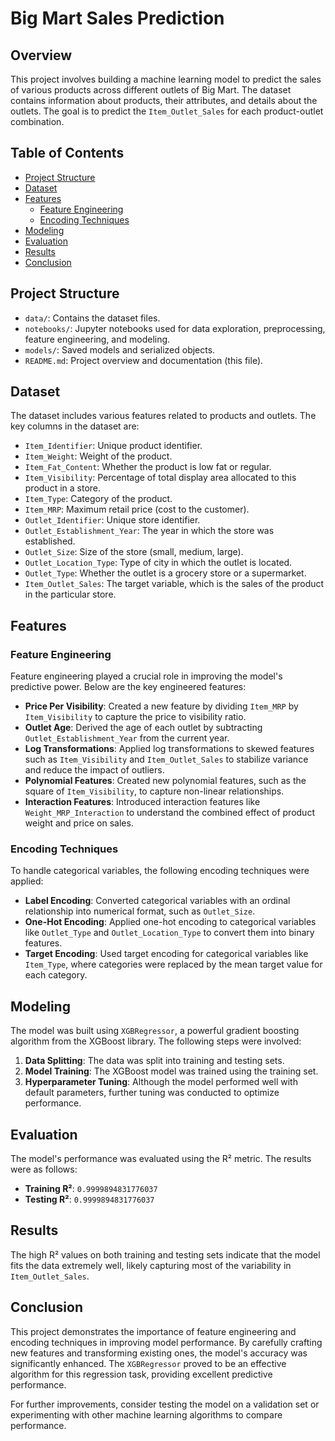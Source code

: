 # Big Mart Sales Prediction

## Overview

This project involves building a machine learning model to predict the sales of various products across different outlets of Big Mart. The dataset contains information about products, their attributes, and details about the outlets. The goal is to predict the `Item_Outlet_Sales` for each product-outlet combination.

## Table of Contents
- [Project Structure](#project-structure)
- [Dataset](#dataset)
- [Features](#features)
  - [Feature Engineering](#feature-engineering)
  - [Encoding Techniques](#encoding-techniques)
- [Modeling](#modeling)
- [Evaluation](#evaluation)
- [Results](#results)
- [Conclusion](#conclusion)

## Project Structure

- `data/`: Contains the dataset files.
- `notebooks/`: Jupyter notebooks used for data exploration, preprocessing, feature engineering, and modeling.
- `models/`: Saved models and serialized objects.
- `README.md`: Project overview and documentation (this file).

## Dataset

The dataset includes various features related to products and outlets. The key columns in the dataset are:

- `Item_Identifier`: Unique product identifier.
- `Item_Weight`: Weight of the product.
- `Item_Fat_Content`: Whether the product is low fat or regular.
- `Item_Visibility`: Percentage of total display area allocated to this product in a store.
- `Item_Type`: Category of the product.
- `Item_MRP`: Maximum retail price (cost to the customer).
- `Outlet_Identifier`: Unique store identifier.
- `Outlet_Establishment_Year`: The year in which the store was established.
- `Outlet_Size`: Size of the store (small, medium, large).
- `Outlet_Location_Type`: Type of city in which the outlet is located.
- `Outlet_Type`: Whether the outlet is a grocery store or a supermarket.
- `Item_Outlet_Sales`: The target variable, which is the sales of the product in the particular store.

## Features

### Feature Engineering

Feature engineering played a crucial role in improving the model's predictive power. Below are the key engineered features:

- **Price Per Visibility**: Created a new feature by dividing `Item_MRP` by `Item_Visibility` to capture the price to visibility ratio.
- **Outlet Age**: Derived the age of each outlet by subtracting `Outlet_Establishment_Year` from the current year.
- **Log Transformations**: Applied log transformations to skewed features such as `Item_Visibility` and `Item_Outlet_Sales` to stabilize variance and reduce the impact of outliers.
- **Polynomial Features**: Created new polynomial features, such as the square of `Item_Visibility`, to capture non-linear relationships.
- **Interaction Features**: Introduced interaction features like `Weight_MRP_Interaction` to understand the combined effect of product weight and price on sales.

### Encoding Techniques

To handle categorical variables, the following encoding techniques were applied:

- **Label Encoding**: Converted categorical variables with an ordinal relationship into numerical format, such as `Outlet_Size`.
- **One-Hot Encoding**: Applied one-hot encoding to categorical variables like `Outlet_Type` and `Outlet_Location_Type` to convert them into binary features.
- **Target Encoding**: Used target encoding for categorical variables like `Item_Type`, where categories were replaced by the mean target value for each category.

## Modeling

The model was built using `XGBRegressor`, a powerful gradient boosting algorithm from the XGBoost library. The following steps were involved:

1. **Data Splitting**: The data was split into training and testing sets.
2. **Model Training**: The XGBoost model was trained using the training set.
3. **Hyperparameter Tuning**: Although the model performed well with default parameters, further tuning was conducted to optimize performance.

## Evaluation

The model's performance was evaluated using the R² metric. The results were as follows:

- **Training R²**: `0.9999894831776037`
- **Testing R²**: `0.9999894831776037`

## Results

The high R² values on both training and testing sets indicate that the model fits the data extremely well, likely capturing most of the variability in `Item_Outlet_Sales`.

## Conclusion

This project demonstrates the importance of feature engineering and encoding techniques in improving model performance. By carefully crafting new features and transforming existing ones, the model's accuracy was significantly enhanced. The `XGBRegressor` proved to be an effective algorithm for this regression task, providing excellent predictive performance.

For further improvements, consider testing the model on a validation set or experimenting with other machine learning algorithms to compare performance.
